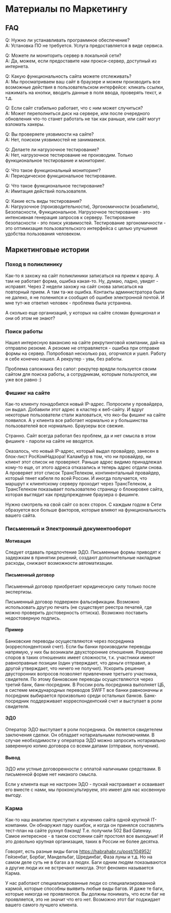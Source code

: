 Материалы по Маркетингу
=======================

FAQ
---

Q: Нужно ли устанавливать программное обеспечение?  
A: Установка ПО не требуется. Услуга предоставляется в виде сервиса.

Q: Можете ли мониторить сервер в локальной сети?  
A: Да, можем, если предоставите нам прокси-сервер, доступный из интернета.

Q: Какую функциональность сайта можете отслеживать?  
A: Мы просматриваем ваш сайт в браузере и можем производить все возможные действия в пользовательском интерфейсе: кликать ссылки,
нажимать на кнопки, вводить данные в поля ввода, проверять текст, и т.д.

Q: Если сайт стабильно работает, что с ним может случиться?  
A: Может переполниться диск на сервере, или после очередного обновления что-то станет работать не так как раньше, или сайт могут взломать хакеры.

Q: Вы проверяете уязвимости на сайте?  
A: Нет, поиском уязвимостей не занимаемся.

Q: Делаете ли нагрузочное тестирование?  
A: Нет, нагрузочное тестирование не производим. Только функциональное тестирование и мониторинг.

Q: Что такое функциональный мониторинг?  
A: Периодическое функциональное тестирование.

Q: Что такое функциональное тестирование?  
A: Имитация действий пользователя.

Q: Какие есть виды тестирования?  
A: Нагрузочное (производительности), Эргономичности (юзабилити), Безопасности, Функциональное.
Нагрузочное тестирование - это интенсивная генерация запросов к серверу.
Тестирование безопасности - это поиск уязвимостей.
Тестирование эргономичности - это оптимизация пользовательского интерфейса с целью улучшения удобства пользования человеком.

Маркетинговые истории
---------------------

### Поход в поликлинику

Как-то я захожу на сайт поликлиники записаться на прием к врачу.
А там не работает форма, ошибка какая-то.
Ну, думаю, ладно, увидят - исправят.
Через 2 недели захожу на сайт снова записаться на повторный прием.
А там та-же ошибка. Контакты администратора были не далеко,
я не поленился и сообщил об ошибке электронной почтой.
И мне тут-же ответил человек - проблема была устранена.

А сколько еще организаций, у которых на сайте сломан функционал и они об этом не знают?

### Поиск работы

Нашел интересную вакансию на сайте рекрутинговой компании, дай-ка отправлю резюме.
А резюме не отправляется - ошибка при отправке формы на сервер.
Попробовал несколько раз, огорчился и ушел.
Работу я себе конечно нашел. А рекрутер - увы, без работы.

Проблема сапожника без сапог: рекрутер врядли пользуется своим сайтом для поиска работы,
а сотрудникам, которым пользуются, им уже все равно :)

### Фишинг на сайте

Как-то клиенту понадобился новый IP-адрес. Попросили у провайдера, он выдал.
Добавили этот адрес в кластер к веб-сайту.
И вдруг некоторые пользователи стали жаловаться, что яко-бы фишинг на сайте появился.
А у клиента все работает нормально и у большинства пользователей все нормально.
Браузеры все свежие.

Странно. Сайт всегда работал без проблем, да и нет смысла в этом фишинге - пароли на сайте не вводятся.

Оказалось, что новый IP-адрес, который выдал провайдер, занесен в блок-лист РосКомНадзора!
Каламбур в том, что ни провайдер, ни клиент этот список не проверяют.
Раньше адрес видимо принадлежал кому-то еще, от этого адреса отказались и теперь адрес отдали снова.
А проверяет этот список ТрансТелеком, континентальный провайдер, который тянет кабеля по всей России.
И иногда получается, что маршрут к клиентскому серверу проходит через ТрансТелеком,
а ТрансТелеком показывает пользователю страницу о блокировке сайта,
которая выглядит как предупреждение браузера о фишинге.

Нужно смотрель на свой сайт со всех сторон.
С каждым годом в Сети образуется все больше факторов, которые влияют на функциональность вашего сайта.

### Письменный и Электронный документооборот

#### Мотивация
Следует отдавать предпочтение ЭДО.
Письменные формы приводят к задержкам в принятии решений, создают дополнительные накладные расходы, снижают возможности автоматизации.

#### Письменный договор
Письменный договор приобретает юридическую силу только после экспертизы.

Письменный договор подвержен фальсификации. Возможно использовать другую печать (не существует реестра печатей, где можно проверить достоверность оттиска). Возможно поставить недостоверную подпись.

#### Пример
Банковские переводы осуществляются через посредника (корреспондентский счет).
Если бы банки производили переводы напрямую, у них бы возникали двухсторонние отношения.
Разрешение споров в таких отношениях имеет сложности, т.к. участники имеют равноправные позиции (один утверждает, что деньги отправил, а другой утверждает, что ничего не получил).
Ускорить решение двусторонних вопросов позволяет привлечение третьего участника, свидетеля.
По этому банковские переводы осуществляются через третий банк, банк-посредник.
В России роль посредника выполняет ЦБ, в системе международных переводов SWIFT все банки равнозначны и посредник выбирается произвольно среди остальных банков.
Банк-посредник поддерживает корреспондентский счет и выступает в роли свидетеля.

#### ЭДО
Оператор ЭДО выступает в роли посредника. Он является свидетелем заключения сделки. Он обладает нотариальными полномочиями.
В случае необходимости у оператора ЭДО можно запросить нотариально заверенную копию договора со всеми датами (отправки, получения).

#### Вывод
ЭДО или устные договоренности с оплатой наличными средствами.
В письменной форме нет никакого смысла.

Если у клиента еще не настроен ЭДО - пускай настраивает и осваивает его вместе с нами, мы проконсультируем, это имеет для нас косвенную выгоду.

### Карма
Как-то наш аналитик приступил к изучению сайта одной крупной IT-компании.
Он обнаружил пару ошибок, и когда он принялся составлять тест-план
на сайте рухнул бэкэнд! Т.е. получили 502 Bad Gateway.
Самое интересное - в таком состоянии сайт простоял все выходные!
И это довольно крупная организация, таких в России не более десятка.

Говорят, есть разные виды багов https://habrahabr.ru/post/104952/
Гейзенбаг, Борбаг, Мандельбаг, Шрединбаг, Фаза луны и т.д.
Но на самом деле суть не в багах а в людях.
Баги одним людям показываются а другие люди их не встречают никогда.
Этот феномен называется Карма.

У нас работают специализированные люди со специализированной кармой,
которые способны выявить любые виды багов.
И даже те баги, которые никогда не проявляются.
Вы должны понимать, что если баг не проявляется,
это не значит что его нет.
Возможно этот баг поджидает вашего самого лучшего клиента.
